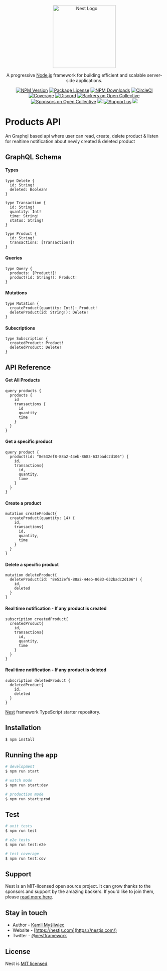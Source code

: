 <p align="center">
  <a href="http://nestjs.com/" target="blank"><img src="https://nestjs.com/img/logo-small.svg" width="200" alt="Nest Logo" /></a>
</p>

[circleci-image]: https://img.shields.io/circleci/build/github/nestjs/nest/master?token=abc123def456
[circleci-url]: https://circleci.com/gh/nestjs/nest

  <p align="center">A progressive <a href="http://nodejs.org" target="_blank">Node.js</a> framework for building efficient and scalable server-side applications.</p>
    <p align="center">
<a href="https://www.npmjs.com/~nestjscore" target="_blank"><img src="https://img.shields.io/npm/v/@nestjs/core.svg" alt="NPM Version" /></a>
<a href="https://www.npmjs.com/~nestjscore" target="_blank"><img src="https://img.shields.io/npm/l/@nestjs/core.svg" alt="Package License" /></a>
<a href="https://www.npmjs.com/~nestjscore" target="_blank"><img src="https://img.shields.io/npm/dm/@nestjs/common.svg" alt="NPM Downloads" /></a>
<a href="https://circleci.com/gh/nestjs/nest" target="_blank"><img src="https://img.shields.io/circleci/build/github/nestjs/nest/master" alt="CircleCI" /></a>
<a href="https://coveralls.io/github/nestjs/nest?branch=master" target="_blank"><img src="https://coveralls.io/repos/github/nestjs/nest/badge.svg?branch=master#9" alt="Coverage" /></a>
<a href="https://discord.gg/G7Qnnhy" target="_blank"><img src="https://img.shields.io/badge/discord-online-brightgreen.svg" alt="Discord"/></a>
<a href="https://opencollective.com/nest#backer" target="_blank"><img src="https://opencollective.com/nest/backers/badge.svg" alt="Backers on Open Collective" /></a>
<a href="https://opencollective.com/nest#sponsor" target="_blank"><img src="https://opencollective.com/nest/sponsors/badge.svg" alt="Sponsors on Open Collective" /></a>
  <a href="https://paypal.me/kamilmysliwiec" target="_blank"><img src="https://img.shields.io/badge/Donate-PayPal-ff3f59.svg"/></a>
    <a href="https://opencollective.com/nest#sponsor"  target="_blank"><img src="https://img.shields.io/badge/Support%20us-Open%20Collective-41B883.svg" alt="Support us"></a>
  <a href="https://twitter.com/nestframework" target="_blank"><img src="https://img.shields.io/twitter/follow/nestframework.svg?style=social&label=Follow"></a>
</p>
  <!--[![Backers on Open Collective](https://opencollective.com/nest/backers/badge.svg)](https://opencollective.com/nest#backer)
  [![Sponsors on Open Collective](https://opencollective.com/nest/sponsors/badge.svg)](https://opencollective.com/nest#sponsor)-->

# Products API

An Graphql based api where user can read, create, delete product & listen for realtime notification about newly created & deleted product

## GraphQL Schema

#### Types
```
type Delete {
  id: String!
  deleted: Boolean!
}

type Transaction {
  id: String!
  quantity: Int!
  time: String!
  status: String!
}

type Product {
  id: String!
  transactions: [Transaction!]!
}
```

#### Queries
```
type Query {
  products: [Product!]!
  product(id: String!): Product!
}
```

#### Mutations
```
type Mutation {
  createProduct(quantity: Int!): Product!
  deleteProduct(id: String!): Delete!
}
```

#### Subscriptions
```
type Subscription {
  createdProduct: Product!
  deletedProduct: Delete!
}
```

## API Reference

#### Get All Products
```
query products {
  products {
    id
    transactions {
      id
      quantity
      time
    }
  }
}
```
#### Get a specific product
```
query product {
  product(id: "8e532ef8-88a2-44eb-8683-632badc2d106") {
    id,
    transactions{
      id,
      quantity,
      time
    }
  }
}
```

#### Create a product 
```
mutation createProduct{
  createProduct(quantity: 14) {
    id,
    transactions{
      id,
      quantity,
      time
    }
  }
}
```

#### Delete a specific product
```
mutation deleteProduct{
  deleteProduct(id: "8e532ef8-88a2-44eb-8683-632badc2d106") {
    id,
    deleted
  }
}
```

#### Real time notification - If any product is created
```
subscription createdProduct{
  createdProduct{
    id,
    transactions{
      id,
      quantity,
      time
    }
  }
}
```
#### Real time notification - If any product is deleted
```
subscription deletedProduct {
  deletedProduct{
    id,
    deleted
  }
}
```
[Nest](https://github.com/nestjs/nest) framework TypeScript starter repository.

## Installation

```bash
$ npm install
```

## Running the app

```bash
# development
$ npm run start

# watch mode
$ npm run start:dev

# production mode
$ npm run start:prod
```

## Test

```bash
# unit tests
$ npm run test

# e2e tests
$ npm run test:e2e

# test coverage
$ npm run test:cov
```

## Support

Nest is an MIT-licensed open source project. It can grow thanks to the sponsors and support by the amazing backers. If you'd like to join them, please [read more here](https://docs.nestjs.com/support).

## Stay in touch

- Author - [Kamil Myśliwiec](https://kamilmysliwiec.com)
- Website - [https://nestjs.com](https://nestjs.com/)
- Twitter - [@nestframework](https://twitter.com/nestframework)

## License

Nest is [MIT licensed](LICENSE).
